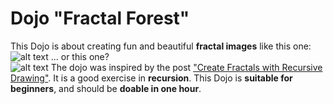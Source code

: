 Dojo "Fractal Forest"
===================

This Dojo is about creating fun and beautiful **fractal images** like this one:  
![alt text][simple-tree]
... or this one?  
![alt text][kidney-tree]
The dojo was inspired by the post ["Create Fractals with Recursive Drawing"](http://matthewjamestaylor.com/blog/create-fractals-with-recursive-drawing).
It is a good exercise in **recursion**.
This Dojo is **suitable for beginners**, and should be **doable in one hour**.

[simple-tree]: https://raw.github.com/c4fsharp/Dojo-Fractal-Forest/master/Assets/tall-tree.jpg "Fractal tree"
[kidney-tree]: https://raw.github.com/c4fsharp/Dojo-Fractal-Forest/master/Assets/kidney-tree.jpg "Kidney-shaped fractal tree"
